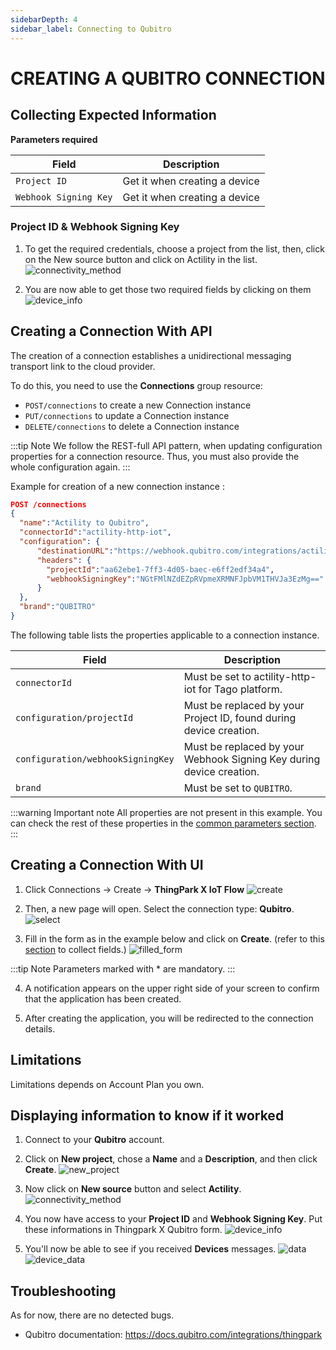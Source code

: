 ```yaml
---
sidebarDepth: 4
sidebar_label: Connecting to Qubitro
---
```


# CREATING A QUBITRO CONNECTION

## Collecting Expected Information

**Parameters required**

| Field | Description |
| ------ | ----------- |
| ```Project ID``` | Get it when creating a device |
| ```Webhook Signing Key``` | Get it when creating a device |

### Project ID & Webhook Signing Key
1. To get the required credentials, choose a project from the list, then, click on the New source button and click on Actility in the list.
![connectivity_method](images/connectivity_method.png)

2. You are now able to get those two required fields by clicking on them
![device_info](images/device_info.png)

## Creating a Connection With API

The creation of a connection establishes a unidirectional messaging transport link to the cloud provider.

To do this, you need to use the **Connections** group resource:
*	`POST/connections` to create a new Connection instance
*	`PUT/connections` to update a Connection instance
*	`DELETE/connections` to delete a Connection instance


:::tip Note
We follow the REST-full API pattern, when updating configuration properties for a connection resource. Thus, you must also provide the whole configuration again.
:::

Example for creation of a new connection instance :

```json
POST /connections
{
  "name":"Actility to Qubitro",
  "connectorId":"actility-http-iot",
  "configuration": {
      "destinationURL":"https://webhook.qubitro.com/integrations/actility",
      "headers": {
        "projectId":"aa62ebe1-7ff3-4d05-baec-e6ff2edf34a4",
        "webhookSigningKey":"NGtFMlNZdEZpRVpmeXRMNFJpbVM1THVJa3EzMg=="
      }
  },
  "brand":"QUBITRO"
}
```

The following table lists the properties applicable to a connection instance.

| Field | Description |
| ------ | ----------- |
| ```connectorId``` | Must be set to actility-http-iot for Tago platform. |
| ```configuration/projectId``` | Must be replaced by your Project ID, found during device creation. |
| ```configuration/webhookSigningKey``` | Must be replaced by your Webhook Signing Key during device creation. |
| ```brand``` | Must be set to ```QUBITRO```. |

:::warning Important note
All properties are not present in this example. You can check the rest of these properties in the [common parameters section](../../../Getting_Started/Setting_Up_A_Connection_instance/About_connections.html#common-parameters).
:::

## Creating a Connection With UI

1. Click Connections -> Create -> **ThingPark X IoT Flow**
![create](images/create.png)


2. Then, a new page will open. Select the connection type: **Qubitro**.
![select](images/select.png)

3. Fill in the form as in the example below and click on **Create**. (refer to this [section](#displaying-information-to-know-if-it-worked) to collect fields.)
![filled_form](images/filled_form.png)

:::tip Note
Parameters marked with * are mandatory.
:::

4. A notification appears on the upper right side of your screen to confirm that the application has been created.

5. After creating the application, you will be redirected to the connection details.

## Limitations

Limitations depends on Account Plan you own.

## Displaying information to know if it worked

1.	Connect to your **Qubitro** account.

2.  Click on **New project**, chose a **Name** and a **Description**, and then click **Create**.
![new_project](images/new_project.png)

3. Now click on **New source** button and select **Actility**.
![connectivity_method](images/connectivity_method.png)

4. You now have access to your **Project ID** and **Webhook Signing Key**. Put these informations in Thingpark X Qubitro form.
![device_info](images/device_info.png)

5. You'll now be able to see if you received **Devices** messages.
![data](images/data.png)
![device_data](images/device_data.png)

## Troubleshooting

As for now, there are no detected bugs.

* Qubitro documentation: https://docs.qubitro.com/integrations/thingpark
